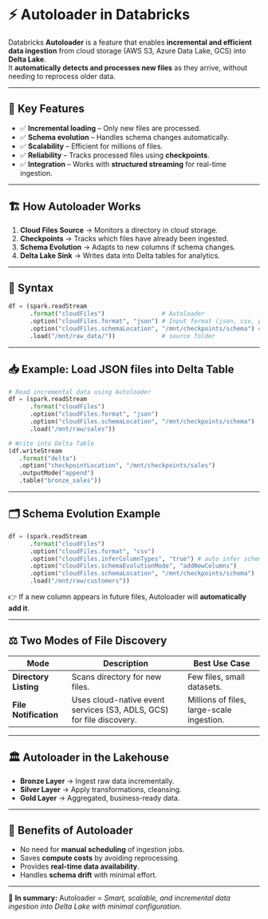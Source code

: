 # ⚡ Autoloader in Databricks  

Databricks **Autoloader** is a feature that enables **incremental and efficient data ingestion** from cloud storage (AWS S3, Azure Data Lake, GCS) into **Delta Lake**.  
It **automatically detects and processes new files** as they arrive, without needing to reprocess older data.  

---

## 🚀 Key Features
- ✅ **Incremental loading** – Only new files are processed.  
- ✅ **Schema evolution** – Handles schema changes automatically.  
- ✅ **Scalability** – Efficient for millions of files.  
- ✅ **Reliability** – Tracks processed files using **checkpoints**.  
- ✅ **Integration** – Works with **structured streaming** for real-time ingestion.  

---

## 🏗️ How Autoloader Works
1. **Cloud Files Source** → Monitors a directory in cloud storage.  
2. **Checkpoints** → Tracks which files have already been ingested.  
3. **Schema Evolution** → Adapts to new columns if schema changes.  
4. **Delta Lake Sink** → Writes data into Delta tables for analytics.  

---

## 🔑 Syntax
```python
df = (spark.readStream
      .format("cloudFiles")                # Autoloader
      .option("cloudFiles.format", "json") # Input format (json, csv, parquet, etc.)
      .option("cloudFiles.schemaLocation", "/mnt/checkpoints/schema") # schema tracking
      .load("/mnt/raw_data/"))             # source folder
````

---

## 📥 Example: Load JSON files into Delta Table

```python
# Read incremental data using Autoloader
df = (spark.readStream
      .format("cloudFiles")
      .option("cloudFiles.format", "json")
      .option("cloudFiles.schemaLocation", "/mnt/checkpoints/schema")
      .load("/mnt/raw/sales"))

# Write into Delta Table
(df.writeStream
   .format("delta")
   .option("checkpointLocation", "/mnt/checkpoints/sales")
   .outputMode("append")
   .table("bronze_sales"))
```

---

## 🗂️ Schema Evolution Example

```python
df = (spark.readStream
      .format("cloudFiles")
      .option("cloudFiles.format", "csv")
      .option("cloudFiles.inferColumnTypes", "true") # auto infer schema
      .option("cloudFiles.schemaEvolutionMode", "addNewColumns")
      .option("cloudFiles.schemaLocation", "/mnt/checkpoints/schema")
      .load("/mnt/raw/customers"))
```

👉 If a new column appears in future files, Autoloader will **automatically add it**.

---

## ⚖️ Two Modes of File Discovery

| Mode                  | Description                                                          | Best Use Case                             |
| --------------------- | -------------------------------------------------------------------- | ----------------------------------------- |
| **Directory Listing** | Scans directory for new files.                                       | Few files, small datasets.                |
| **File Notification** | Uses cloud-native event services (S3, ADLS, GCS) for file discovery. | Millions of files, large-scale ingestion. |

---

## 🏛️ Autoloader in the Lakehouse

* **Bronze Layer** → Ingest raw data incrementally.
* **Silver Layer** → Apply transformations, cleansing.
* **Gold Layer** → Aggregated, business-ready data.

---

## 🎯 Benefits of Autoloader

* No need for **manual scheduling** of ingestion jobs.
* Saves **compute costs** by avoiding reprocessing.
* Provides **real-time data availability**.
* Handles **schema drift** with minimal effort.

---

🔹 **In summary:**
Autoloader = *Smart, scalable, and incremental data ingestion into Delta Lake with minimal configuration*.